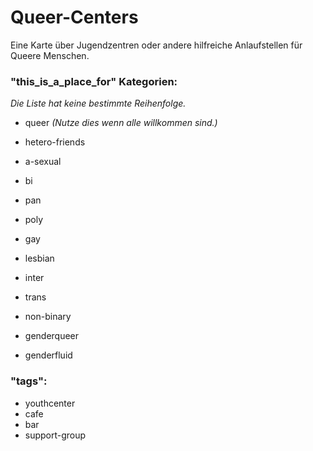 # Queer-Centers

Eine Karte über Jugendzentren oder andere hilfreiche Anlaufstellen für Queere Menschen.


### "this_is_a_place_for" Kategorien:
_Die Liste hat keine bestimmte Reihenfolge._

* queer _(Nutze dies wenn alle willkommen sind.)_
* hetero-friends

* a-sexual
* bi
* pan
* poly
* gay
* lesbian

* inter
* trans
* non-binary
* genderqueer
* genderfluid

### "tags":
* youthcenter
* cafe
* bar
* support-group
